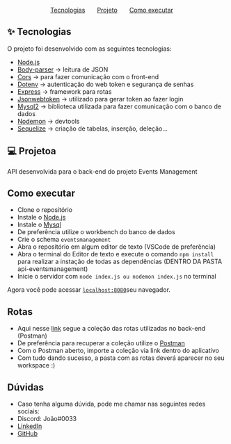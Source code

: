 <p align="center">
  <a href="#-tecnologias">Tecnologias</a>&nbsp;&nbsp;&nbsp;&nbsp;&nbsp;&nbsp;
  <a href="#-projeto">Projeto</a>&nbsp;&nbsp;&nbsp;&nbsp;&nbsp;&nbsp;
  <a href="#-como-executar">Como executar</a>&nbsp;&nbsp;&nbsp;&nbsp;&nbsp;&nbsp;
</p>

## ✨ Tecnologias
O projeto foi desenvolvido com as seguintes tecnologias:
- [Node.js](https://nodejs.org/en/)
- [Body-parser](https://www.npmjs.com/package/body-parser) -> leitura de JSON
- [Cors](https://developer.mozilla.org/en-US/docs/Web/HTTP/CORS) -> para fazer comunicação com o front-end
- [Dotenv](https://www.npmjs.com/package/dotenv) -> autenticação do web token e segurança de senhas
- [Express](https://expressjs.com/) -> framework para rotas
- [Jsonwebtoken](https://www.npmjs.com/package/jsonwebtoken) -> utilizado para gerar token ao fazer login
- [Mysql2](https://www.npmjs.com/package/mysql2) -> biblioteca utilizada para fazer comunicação com o banco de dados
- [Nodemon](https://www.npmjs.com/package/nodemon) -> devtools
- [Sequelize](https://sequelize.org/) -> criação de tabelas, inserção, deleção...



## 💻 Projetoa
API desenvolvida para o back-end do projeto Events Management

## Como executar

- Clone o repositório
- Instale o [Node.js](https://nodejs.org/en/download/)
- Instale o [Mysql](https://www.mysql.com/)
- De preferência utilize o workbench do banco de dados
- Crie o schema `eventsmanagement`
- Abra o repositório em algum editor de texto (VSCode de preferência)
- Abra o terminal do Editor de texto e execute o comando `npm install` para realizar a instação de todas as dependências (DENTRO DA PASTA api-eventsmanagement)
- Inicie o servidor com `node index.js ou nodemon index.js` no terminal

Agora você pode acessar [`localhost:8080`](http://localhost:8080)seu navegador.

## Rotas

- Aqui nesse [link](https://www.getpostman.com/collections/670bc63f08ce9902556f) segue a coleção das rotas utilizadas no back-end (Postman)
- De preferência para recuperar a coleção utilize o [Postman](https://www.postman.com/)
- Com o Postman aberto, importe a coleção via link dentro do aplicativo
- Com tudo dando sucesso, a pasta com as rotas deverá aparecer no seu workspace :)

## Dúvidas

- Caso tenha alguma dúvida, pode me chamar nas seguintes redes sociais:
- Discord: João#0033
- [LinkedIn](https://www.linkedin.com/in/jo%C3%A3o-vitor-machado-b23a7820b/)
- [GitHub](https://github.com/joovitor12)

